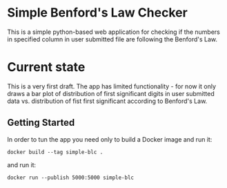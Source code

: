# Simple Benford's Law Checker

This is a simple python-based web application for checking if the numbers in specified column in user submitted file are following the Benford's Law. 

# Current state
This is a very first draft. The app has limited functionality - for now it only draws a bar plot of distribution of first significant digits in user submitted data vs. distribution of fist first significant according to Benford's Law.

## Getting Started

In order to tun the app you need only to build a Docker image and run it:

```
docker build --tag simple-blc .
```
and run it:
```
docker run --publish 5000:5000 simple-blc
```
